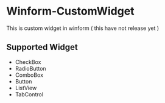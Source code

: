 # Winform-CustomWidget
This is custom widget in winform ( this have not release yet )

## Supported Widget
- CheckBox
- RadioButton
- ComboBox
- Button
- ListView
- TabControl